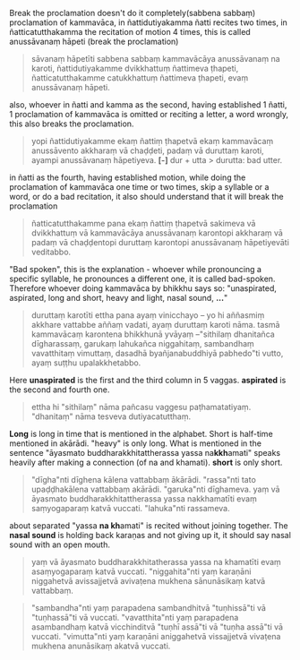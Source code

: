 Break the proclamation doesn't do it completely(sabbena sabbaṃ) proclamation of kammavāca, in ñattidutiyakamma ñatti recites two times, in ñatticatutthakamma the recitation of motion 4 times, this is called anussāvanaṃ hāpeti (break the proclamation)
>sāvanaṃ hāpetīti sabbena sabbaṃ kammavācāya anussāvanaṃ na karoti, ñattidutiyakamme dvikkhattuṃ ñattimeva ṭhapeti, ñatticatutthakamme catukkhattuṃ ñattimeva ṭhapeti, evaṃ anussāvanaṃ hāpeti. 

also, whoever in ñatti and kamma as the second, having established 1 ñatti, 1 proclamation of kammavāca is omitted or reciting a letter, a word wrongly, this also breaks the proclamation.
>yopi ñattidutiyakamme ekaṃ ñattiṃ ṭhapetvā ekaṃ kammavācaṃ anussāvento akkharaṃ vā chaḍḍeti, padaṃ vā duruttaṃ karoti, ayampi anussāvanaṃ hāpetiyeva. 
>**[-]** dur + utta > durutta: bad utter.

in ñatti as the fourth, having established motion, while doing the proclamation of kammavāca one time or two times, skip a syllable or a word, or do a bad recitation, it also should understand that it will break the proclamation
>ñatticatutthakamme pana ekaṃ ñattiṃ ṭhapetvā sakimeva vā dvikkhattuṃ vā kammavācāya anussāvanaṃ karontopi akkharaṃ vā padaṃ vā chaḍḍentopi duruttaṃ karontopi anussāvanaṃ hāpetiyevāti veditabbo.

"Bad spoken", this is the explanation - whoever while pronouncing a specific syllable, he pronounces a different one, it is called bad-spoken.
Therefore whoever doing kammavāca by bhikkhu says so:
"unaspirated, aspirated, long and  short, heavy and light, nasal sound, **...**"
>duruttaṃ karotīti ettha pana ayaṃ vinicchayo – yo hi aññasmiṃ akkhare vattabbe aññaṃ vadati, ayaṃ duruttaṃ karoti nāma. tasmā kammavācaṃ karontena bhikkhunā yvāyaṃ –"sithilaṃ dhanitañca dīgharassaṃ, garukaṃ lahukañca niggahitaṃ, sambandhaṃ vavatthitaṃ vimuttaṃ, dasadhā byañjanabuddhiyā pabhedo"ti vutto, ayaṃ suṭṭhu upalakkhetabbo.

 Here **unaspirated** is the first and the third column in 5 vaggas. **aspirated** is the second and fourth one.
> ettha hi "sithilaṃ" nāma pañcasu vaggesu paṭhamatatiyaṃ. "dhanitaṃ" nāma tesveva dutiyacatutthaṃ. 

**Long** is long in time that is mentioned in the alphabet. Short is half-time mentioned in akārādi. "heavy" is only long. What is mentioned in the sentence "āyasmato buddharakkhitattherassa yassa na**kkh**amati" speaks heavily after making a connection (of na and khamati). **short** is only short.
>"dīgha"nti dīghena kālena vattabbaṃ ākārādi. "rassa"nti tato upaḍḍhakālena vattabbaṃ akārādi. "garuka"nti dīghameva. yaṃ vā āyasmato buddharakkhitattherassa yassa nakkhamatīti evaṃ saṃyogaparaṃ katvā vuccati. "lahuka"nti rassameva. 

about separated "yassa **na kh**amati" is recited without joining together. The **nasal sound** is holding back karaṇas and not giving up it, it should say nasal sound with an open mouth.
>yaṃ vā āyasmato buddharakkhitatherassa yassa na khamatīti evaṃ asaṃyogaparaṃ katvā vuccati. "niggahita"nti yaṃ karaṇāni niggahetvā avissajjetvā avivaṭena mukhena sānunāsikaṃ katvā vattabbaṃ. 


>"sambandha"nti yaṃ parapadena sambandhitvā "tuṇhissā"ti vā "tuṇhassā"ti vā vuccati. "vavatthita"nti yaṃ parapadena asambandhaṃ katvā vicchinditvā "tuṇhī assā"ti vā "tuṇha assā"ti vā vuccati. "vimutta"nti yaṃ karaṇāni aniggahetvā vissajjetvā vivaṭena mukhena anunāsikaṃ akatvā vuccati.
